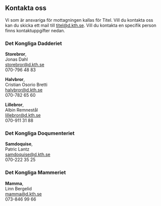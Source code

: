 ## Kontakta oss

Vi som är ansvariga för mottagningen kallas för Titel. Vill du kontakta oss kan du skicka ett mail till [titel@d.kth.se](mailto:titel@d.kth.se). Vill du kontakta en specifik person finns kontaktuppgifter nedan.

### Det Kongliga Dadderiet

**Storebror**, <br />
Jonas Dahl<br />
[storebror@d.kth.se](mailto:storebror@d.kth.se)<br />
070-796 48 83

**Halvbror**, <br />
Cristian Osorio Bretti<br />
[halvbror@d.kth.se](mailto:halvbror@d.kth.se)<br />
070-782 65 60

**Lillebror**, <br />
Albin Remnestål<br />
[lillebror@d.kth.se](mailto:lillebror@d.kth.se)<br />
070-911 31 88

### Det Kongliga Doqumenteriet

**Samdoquise**, <br />
Patric Lantz<br />
[samdoquise@d.kth.se](mailto:samdoquise@d.kth.se)<br />
070-222 35 25

### Det Kongliga Mammeriet

**Mamma**, <br />
Linn Bergelid<br />
[mamma@d.kth.se](mailto:mamma@d.kth.se)<br />
073-846 99 66
